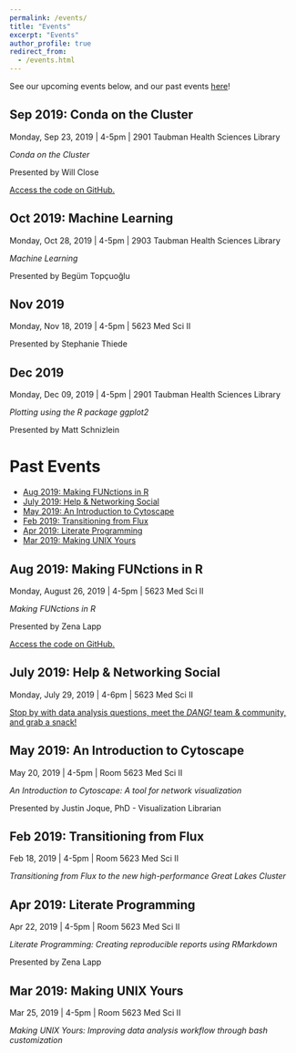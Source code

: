 ```yaml
---
permalink: /events/
title: "Events"
excerpt: "Events"
author_profile: true
redirect_from:
  - /events.html
---
```


See our upcoming events below, and our past events [here](#past-events)!

## Sep 2019: Conda on the Cluster

Monday, Sep 23, 2019 \| 4-5pm \| 2901 Taubman Health Sciences Library

_Conda on the Cluster_

Presented by Will Close

[Access the code on GitHub.](https://github.com/um-dang/conda_intro)

## Oct 2019: Machine Learning

Monday, Oct 28, 2019 \| 4-5pm \| 2903 Taubman Health Sciences Library

_Machine Learning_

Presented by Begüm Topçuoğlu


## Nov 2019

Monday, Nov 18, 2019 \| 4-5pm \| 5623 Med Sci II

Presented by Stephanie Thiede


## Dec 2019

Monday, Dec 09, 2019 \| 4-5pm \| 2901 Taubman Health Sciences Library

_Plotting using the R package ggplot2_

Presented by Matt Schnizlein



# Past Events
<!-- TOC depthFrom:2 depthTo:6 withLinks:1 updateOnSave:0 orderedList:0 -->
- [Aug 2019: Making FUNctions in R](#aug-2019-making-functions-in-r)
- [July 2019: Help & Networking Social](#july-2019-help-networking-social)
- [May 2019: An Introduction to Cytoscape](#may-2019-an-introduction-to-cytoscape)
- [Feb 2019: Transitioning from Flux](#feb-2019-transitioning-from-flux)
- [Apr 2019: Literate Programming](#apr-2019-literate-programming)
- [Mar 2019: Making UNIX Yours](#mar-2019-making-unix-yours)

<!-- /TOC -->

## Aug 2019: Making FUNctions in R

Monday, August 26, 2019 \| 4-5pm \| 5623 Med Sci II

_Making FUNctions in R_

Presented by Zena Lapp

[Access the code on GitHub.](https://github.com/um-dang/writing-functions-r)

## July 2019: Help & Networking Social

Monday, July 29, 2019 \| 4-6pm \| 5623 Med Sci II

[Stop by with data analysis questions, meet the _DANG!_ team &
community, and grab a snack!](../images/flyers/DANG_presents_HlpNS.pdf)


## May 2019: An Introduction to Cytoscape

May 20, 2019 \| 4-5pm \| Room 5623 Med Sci II

_An Introduction to Cytoscape: A tool for network visualization_

Presented by Justin Joque, PhD - Visualization Librarian


## Feb 2019: Transitioning from Flux

Feb 18, 2019 \| 4-5pm \| Room 5623 Med Sci II

_Transitioning from Flux to the new high-performance Great Lakes Cluster_


## Apr 2019: Literate Programming

Apr 22, 2019 \| 4-5pm \| Room 5623 Med Sci II

_Literate Programming: Creating reproducible reports using RMarkdown_

Presented by Zena Lapp


## Mar 2019: Making UNIX Yours

Mar 25, 2019 \| 4-5pm \| Room 5623 Med Sci II

_Making UNIX Yours: Improving data analysis workflow through bash customization_
